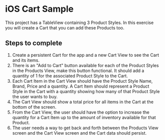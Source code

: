 # iOS Cart Sample

This project has a TableView containing 3 Product Styles.  In this exercise you will create a Cart that you can add these Products too.

## Steps to complete

1. Create a persistent Cart for the app and a new Cart View to see the Cart and its items.
2. There is an "Add to Cart" button available for each of the Product Styles in the Products View, make this button functional.  It should add a quantity of 1 for the associated Product Style to the Cart.
3. Each Cart Item in the Cart View should have the Product Style Name, Brand, Price and a quantity.  A Cart Item should represent a Product Style in the Cart with a quantity showing how many of that Product Style the user wants to buy.
4. The Cart View should show a total price for all items in the Cart at the bottom of the screen.
5. From the Cart View, the user should have the option to increase the quantity for a Cart Item up to the amount of inventory available for that Product.
6. The user needs a way to get back and forth between the Products View screen and the Cart View screen and the Cart data should persist.
